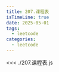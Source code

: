 ```yaml
---
title: 207.课程表
isTimeLine: true
date: 2025-05-01
tags:
  - leetcode
categories:
  - leetcode
---
```


<<< ./207.课程表.js
